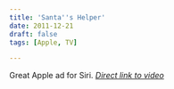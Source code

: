 ```yaml
---
title: 'Santa''s Helper'
date: 2011-12-21
draft: false
tags: [Apple, TV]

---
```


Great Apple ad for Siri. _[Direct link to video](http://www.youtube.com/watch?feature=player_embedded&v=5qcmCUsw4EQ)_